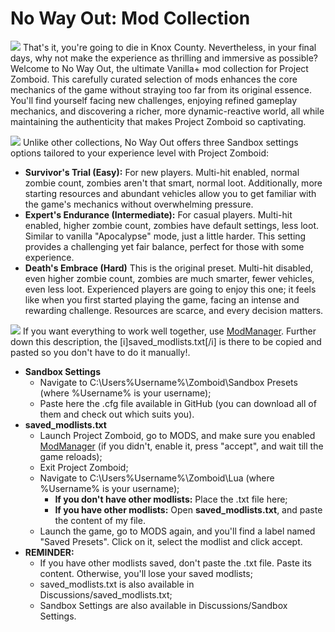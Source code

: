 # No Way Out: Mod Collection
![](https://i.ibb.co/Pm3Ms8P/Description.png)
That's it, you're going to die in Knox County. Nevertheless, in your final days, why not make the experience as thrilling and immersive as possible? Welcome to No Way Out, the ultimate Vanilla+ mod collection for Project Zomboid. This carefully curated selection of mods enhances the core mechanics of the game without straying too far from its original essence. You'll find yourself facing new challenges, enjoying refined gameplay mechanics, and discovering a richer, more dynamic-reactive world, all while maintaining the authenticity that makes Project Zomboid so captivating.

![](https://i.ibb.co/ySq5nB8/Sandbox-Settings.png)
Unlike other collections, No Way Out offers three Sandbox settings options tailored to your experience level with Project Zomboid:
  
- **Survivor's Trial (Easy):** For new players. Multi-hit enabled, normal zombie count, zombies aren't that smart, normal loot. Additionally, more starting resources and abundant vehicles allow you to get familiar with the game's mechanics without overwhelming pressure.
- **Expert's Endurance (Intermediate):** For casual players. Multi-hit enabled, higher zombie count, zombies have default settings, less loot. Similar to vanilla "Apocalypse" mode, just a little harder. This setting provides a challenging yet fair balance, perfect for those with some experience.
- **Death's Embrace (Hard)** This is the original preset. Multi-hit disabled, even higher zombie count, zombies are much smarter, fewer vehicles, even less loot. Experienced players are going to enjoy this one; it feels like when you first started playing the game, facing an intense and rewarding challenge. Resources are scarce, and every decision matters.

![](https://i.ibb.co/ng1Q32d/Install-Instructions.png)
If you want everything to work well together, use [ModManager](https://steamcommunity.com/sharedfiles/filedetails/?id=2694448564). Further down this description, the [i]saved_modlists.txt[/i] is there to be copied and pasted so you don't have to do it manually!.

- **Sandbox Settings**
  - Navigate to C:\Users\%Username%\Zomboid\Sandbox Presets (where %Username% is your username);
  - Paste here the .cfg file available in GitHub (you can download all of them and check out which suits you).
- **saved_modlists.txt**
  - Launch Project Zomboid, go to MODS, and make sure you enabled [ModManager](https://steamcommunity.com/sharedfiles/filedetails/?id=2694448564) (if you didn't, enable it, press "accept", and wait till the game reloads);
  - Exit Project Zomboid;
  - Navigate to C:\Users\%Username%\Zomboid\Lua (where %Username% is your username);
    - **If you don't have other modlists:** Place the .txt file here;
    - **If you have other modlists:** Open **saved_modlists.txt**, and paste the content of my file.
  - Launch the game, go to MODS again, and you'll find a label named "Saved Presets". Click on it, select the modlist and click accept.
- **REMINDER:**
  - If you have other modlists saved, don't paste the .txt file. Paste its content. Otherwise, you'll lose your saved modlists;
  - saved_modlists.txt is also available in Discussions/saved_modlists.txt;
  - Sandbox Settings are also available in Discussions/Sandbox Settings.
